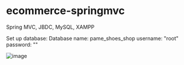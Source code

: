 # ecommerce-springmvc
Spring MVC, JBDC, MySQL, XAMPP

Set up database:
Database name: pame_shoes_shop
username: "root"
password: ""

![image](https://user-images.githubusercontent.com/72333463/129273137-dd0390d0-e354-41b8-8a8a-38f5b5b670e1.png)

